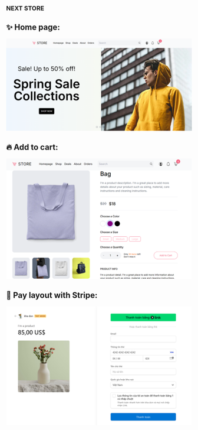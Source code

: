 ### NEXT STORE

## ✨ Home page:

![Homepage](./public/HomePage.png)

## 🔥 Add to cart:

![PayLayout](./public/PayLayout.png)

## 🚀 Pay layout with Stripe:

![Stripe](./public/readme1.png)
